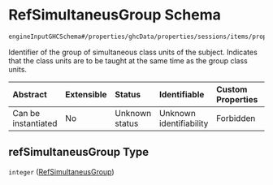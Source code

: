 # RefSimultaneusGroup Schema

```txt
engineInputGHCSchema#/properties/ghcData/properties/sessions/items/properties/sessionRelations/properties/refSimultaneusGroup
```

Identifier of the group of simultaneous class units of the subject. Indicates that the class units are to be taught at the same time as the group class units.

| Abstract            | Extensible | Status         | Identifiable            | Custom Properties | Additional Properties | Access Restrictions | Defined In                                                        |
| :------------------ | :--------- | :------------- | :---------------------- | :---------------- | :-------------------- | :------------------ | :---------------------------------------------------------------- |
| Can be instantiated | No         | Unknown status | Unknown identifiability | Forbidden         | Allowed               | none                | [ghc.schema.json*](../out/ghc.schema.json "open original schema") |

## refSimultaneusGroup Type

`integer` ([RefSimultaneusGroup](ghc-properties-ghcdata-properties-sessions-session-properties-sessionrelations-properties-refsimultaneusgroup.md))
